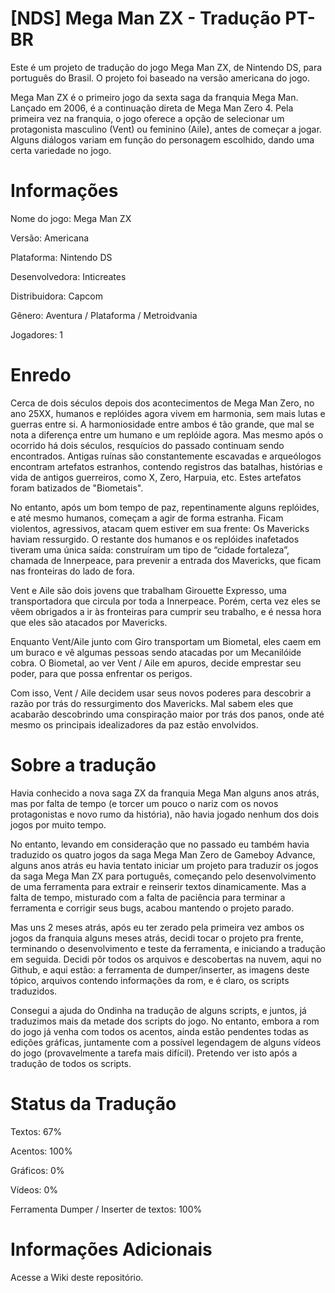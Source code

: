 # [NDS] Mega Man ZX - Tradução PT-BR

Este é um projeto de tradução do jogo Mega Man ZX, de Nintendo DS, para português do Brasil. O projeto foi baseado na versão americana do jogo.

Mega Man ZX é o primeiro jogo da sexta saga da franquia Mega Man. Lançado em 2006, é a continuação direta de Mega Man Zero 4. Pela primeira vez na franquia, o jogo oferece a opção de selecionar um protagonista masculino (Vent) ou feminino (Aile), antes de começar a jogar. Alguns diálogos variam em função do personagem escolhido, dando uma certa variedade no jogo.

# Informações

Nome do jogo: Mega Man ZX

Versão: Americana

Plataforma: Nintendo DS

Desenvolvedora: Inticreates

Distribuidora: Capcom

Gênero: Aventura / Plataforma / Metroidvania

Jogadores: 1

# Enredo

Cerca de dois séculos depois dos acontecimentos de Mega Man Zero, no ano 25XX, humanos e replóides agora vivem em harmonia, sem mais lutas e guerras entre si. A harmoniosidade entre ambos é tão grande, que mal se nota a diferença entre um humano e um replóide agora. Mas mesmo após o ocorrido há dois séculos, resquícios do passado continuam sendo encontrados. Antigas ruínas são constantemente escavadas e arqueólogos encontram artefatos estranhos, contendo registros das batalhas, histórias e vida de antigos guerreiros, como X, Zero, Harpuia, etc. Estes artefatos foram batizados de "Biometais".

No entanto, após um bom tempo de paz, repentinamente alguns replóides, e até mesmo humanos, começam a agir de forma estranha. Ficam violentos, agressivos, atacam quem estiver em sua frente: Os Mavericks haviam ressurgido. O restante dos humanos e os replóides inafetados tiveram uma única saída: construíram um tipo de “cidade fortaleza”, chamada de Innerpeace, para prevenir a entrada dos Mavericks, que ficam nas fronteiras do lado de fora.

Vent e Aile são dois jovens que trabalham Girouette Expresso, uma transportadora que circula por toda a Innerpeace. Porém, certa vez eles se vêem obrigados a ir às fronteiras para cumprir seu trabalho, e é nessa hora que eles são atacados por Mavericks.

Enquanto Vent/Aile junto com Giro transportam um Biometal, eles caem em um buraco e vê algumas pessoas sendo atacadas por um Mecanilóide cobra. O Biometal, ao ver Vent / Aile em apuros, decide emprestar seu poder, para que possa enfrentar os perigos.

Com isso, Vent / Aile decidem usar seus novos poderes para descobrir a razão por trás do ressurgimento dos Mavericks. Mal sabem eles que acabarão descobrindo uma conspiração maior por trás dos panos, onde até mesmo os principais idealizadores da paz estão envolvidos.

# Sobre a tradução

Havia conhecido a nova saga ZX da franquia Mega Man alguns anos atrás, mas por falta de tempo (e torcer um pouco o nariz com os novos protagonistas e novo rumo da história), não havia jogado nenhum dos dois jogos por muito tempo.

No entanto, levando em consideração que no passado eu também havia traduzido os quatro jogos da saga Mega Man Zero de Gameboy Advance, alguns anos atrás eu havia tentato iniciar um projeto para traduzir os jogos da saga Mega Man ZX para português, começando pelo desenvolvimento de uma ferramenta para extrair e reinserir textos dinamicamente. Mas a falta de tempo, misturado com a falta de paciência para terminar a ferramenta e corrigir seus bugs, acabou mantendo o projeto parado.

Mas uns 2 meses atrás, após eu ter zerado pela primeira vez ambos os jogos da franquia alguns meses atrás, decidi tocar o projeto pra frente, terminando o desenvolvimento e teste da ferramenta, e iniciando a tradução em seguida. Decidi pôr todos os arquivos e descobertas na nuvem, aqui no Github, e aqui estão: a ferramenta de dumper/inserter, as imagens deste tópico, arquivos contendo informações da rom, e é claro, os scripts traduzidos.

Consegui a ajuda do Ondinha na tradução de alguns scripts, e juntos, já traduzimos mais da metade dos scripts do jogo. No entanto, embora a rom do jogo já venha com todos os acentos, ainda estão pendentes todas as edições gráficas, juntamente com a possível legendagem de alguns vídeos do jogo (provavelmente a tarefa mais difícil). Pretendo ver isto após a tradução de todos os scripts.

# Status da Tradução

Textos: 67%

Acentos: 100%

Gráficos: 0%

Vídeos: 0%

Ferramenta Dumper / Inserter de textos: 100%

# Informações Adicionais

Acesse a Wiki deste repositório.

